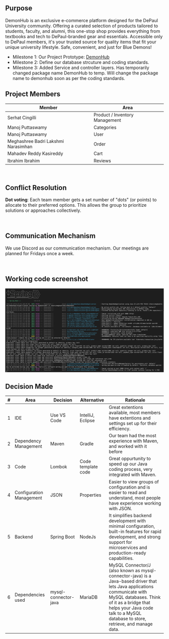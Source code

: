 ## Purpose
DemonHub is an exclusive e-commerce platform designed for the DePaul University community. Offering a curated selection of products tailored to students, faculty, and alumni, this one-stop shop provides everything from textbooks and tech to DePaul-branded gear and essentials. Accessible only to DePaul members, it's your trusted source for quality items that fit your unique university lifestyle. Safe, convenient, and just for Blue Demons!
<br>
* Milestone 1: Our Project Prototype: [DemonHub](https://app.moqups.com/v14bDpifAPFutAIOjrU583kqOtG84MWQ/view/page/a4e233e3d?ui=0)
* Milestone 2: Define our database strcuture and coding standards. 
* Milestone 3: Added Service and controller layers. Has temporarily changed package name DemonHub to temp. Will change the package name to demonhub soon as per the coding standards.

## Project Members

| Member | Area  |
| ----------- | ----------- |
| Serhat Cingilli | Product / Inventory Management |
| Manoj Puttaswamy | Categories  |
| Manoj Puttaswamy | User | 
| Meghashree Badri Lakshmi Narasimhan | Order |
| Mahadev Reddy Kasireddy | Cart
| Ibrahim Ibrahim | Reviews
<br/>

## Conflict Resolution
**Dot voting**: Each team member gets a set number of "dots" (or points) to allocate to their preferred options. This allows the group to prioritize solutions or approaches collectively. 

<br/>

## Communication Mechanism
We use Discord as our communication mechanism. Our meetings are planned for Fridays once a week.

<br/>

## Working code screenshot
![Working code screenshot](src/main/working_code.png)

## Decision Made
| # | Area  | Decision | Alternative | Rationale
| ----------- | ----------- | --- | --- |--- |
| 1 | IDE | Use VS Code |IntelliJ, Eclipse | Great extentions available, most members have extentions and settings set up for their efficiency.
| 2 | Dependency Management  | Maven | Gradle | Our team had the most experience with Maven, and worked with it before
| 3 | Code  | Lombok | Code template code | Great oppurtunity to speed up our Java coding process, very integrated with Maven.
| 4 | Configuration Management  | JSON | Properties | Easier to view groups of configuration and is easier to read and understand, most people have experience working with JSON.
| 5 | Backend  | Spring Boot | NodeJs | It simplifies backend development with minimal configuration, built-in features for rapid development, and strong support for microservices and production-ready capabilities.
| 6 | Dependencies used | mysql-connector-java | MariaDB | MySQL Connector/J (also known as mysql-connector-java) is a Java-based driver that lets Java applications communicate with MySQL databases. Think of it as a bridge that helps your Java code talk to a MySQL database to store, retrieve, and manage data.



